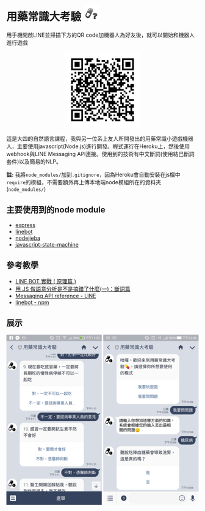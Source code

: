 # 用藥常識大考驗 <img src="img/thumbnail.png" title="thumbnail" width="40" />

用手機開啟LINE並掃描下方的QR code加機器人為好友後，就可以開始和機器人進行遊戲
<center>
    <img src="img/qrcode.png" alt="qrcode" title="qrcode" width="200" /> 
</center>

這是大四的自然語言課程，我與另一位系上友人所開發出的用藥常識小遊戲機器人，主要使用javascript(Node.js)進行開發。程式運行在Heroku上，然後使用webhook與LINE Messaging API連接。使用到的技術有中文斷詞(使用結巴斷詞套件)以及簡易的NLP。

**註:** 我將`node_modules/`加到`.gitignore`，因為Heroku會自動安裝在js檔中`require`的模組，不需要額外再上傳本地端node模組所在的資料夾(`node_modules/`)

## 主要使用到的node module
* [express](http://expressjs.com/zh-tw/)
* [linebot](https://www.npmjs.com/package/linebot)
* [nodejieba](https://www.npmjs.com/package/nodejieba)
* [javascript-state-machine](https://github.com/jakesgordon/javascript-state-machine)


## 參考教學
* [LINE BOT 實戰 ( 原理篇 )](http://www.oxxostudio.tw/articles/201701/line-bot.html)
* [用 JS 做語意分析是不是搞錯了什麼(一)：斷詞篇](https://noob.tw/js-nlp-jieba/)
* [Messaging API reference - LINE](https://developers.line.me/en/reference/messaging-api/)
* [linebot - npm](https://www.npmjs.com/package/linebot)

## 展示

<center class="half">
    <img title="demo1" alt="demo1" src="demo/demo1.jpg" width="250"/>
    <img title="demo2" alt="demo2" src="demo/demo2.jpg" width="250"/>
</center>